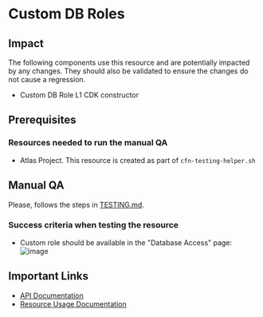 # Custom DB Roles

## Impact 
The following components use this resource and are potentially impacted by any changes. They should also be validated to ensure the changes do not cause a regression.
 - Custom DB Role L1 CDK constructor


## Prerequisites 
### Resources needed to run the manual QA
- Atlas Project. This resource is created as part of `cfn-testing-helper.sh`

## Manual QA
Please, follows the steps in [TESTING.md](../../../TESTING.md.md).


### Success criteria when testing the resource
- Custom role should be available in the "Database Access" page:
![image](https://user-images.githubusercontent.com/5663078/227566882-b6bb8a83-988a-402e-9211-ffc0073c5aed.png)

## Important Links
- [API Documentation](https://www.mongodb.com/docs/atlas/reference/api-resources-spec/#tag/Alert-Configurations/operation/listAlertConfigurations)
- [Resource Usage Documentation](https://www.mongodb.com/docs/atlas/configure-alerts/#configure-an-alert)